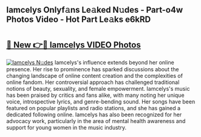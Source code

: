 ## Iamcelys Onlyf𝚊ns Le𝚊ked N𝚞des - Part-o4w Photos Video - Hot Part Le𝚊ks e6kRD

# <h2><a href="http://ac34154.deff.icu/?id=Iamcelys">🔗 New 👉🔴 Iamcelys VIDEO Photos</a></h2>

[![Iamcelys N𝚞des](https://i.imgur.com/rIISA9y.gif)](http://ac34154.deff.icu/?id=Iamcelys)
Iamcelys's influence extends beyond her online presence. Her rise to prominence has sparked discussions about the changing landscape of online content creation and the complexities of online fandom. Her controversial approach has challenged traditional notions of beauty, sexuality, and female empowerment. Iamcelys's music has been praised by critics and fans alike, with many noting her unique voice, introspective lyrics, and genre-bending sound. Her songs have been featured on popular playlists and radio stations, and she has gained a dedicated following online. Iamcelys has also been recognized for her advocacy work, particularly in the area of mental health awareness and support for young women in the music industry.
